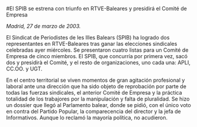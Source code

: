 #El SPIB se estrena con triunfo en RTVE-Baleares y presidirá el Comité de Empresa

*Madrid, 27 de marzo de 2003.*

El Sindicat de Periodistes de les Illes Balears (SPIB) ha logrado dos representantes en RTVE-Baleares tras ganar las elecciones sindicales celebradas ayer miércoles. Se presentaron cuatro listas para un Comité de Empresa de cinco miembros. El SPIB, que concurría por primera vez, sacó dos y presidirà el Comité, y el resto de organizaciones, uno cada una: APLI, CC.OO. y UGT.

En el centro territorial se viven momentos de gran agitación profesional y laboral ante una dirección que ha sido objeto de reprobación por parte de todas las fuerzas sindicales, el anterior Comité de Empresa y la práctica totalidad de los trabajores por la manipulación y falta de pluralidad. Se hizo un dossier que llegó al Parlamento balear, donde se pidió, con el único voto en contra del Partido Popular, la comparecencia del director y la jefa de Informativos. Aunque lo reclamó la mayoría política, no acudieron.
